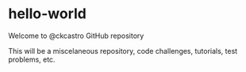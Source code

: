 # hello-world
Welcome to @ckcastro GitHub repository

This will be a miscelaneous repository, code challenges, tutorials, test problems, etc.



